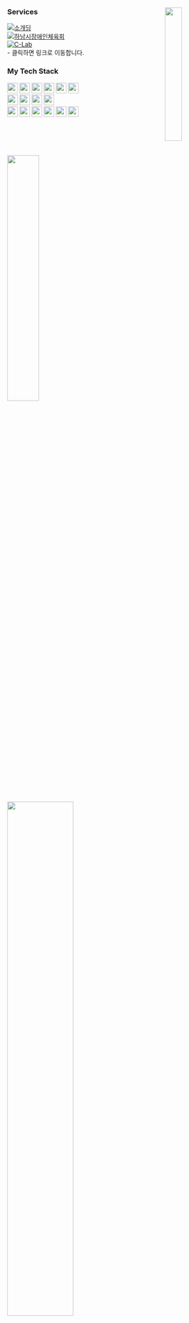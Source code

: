 <div>
    <img align="right" src="https://github.com/Don-tEuhRa/.github/assets/52882799/be279b73-af47-4e42-9725-5f1da5d23b2b" width="28%"/>
    
### Services 
[![소개딩](https://img.shields.io/badge/제%2010회%20소프트웨어%20개발보안%20시큐어코딩%20해커톤-최우수상-9cf)](https://github.com/Don-tEuhRa) 
<br>
[![하남시장애인체육회](https://img.shields.io/badge/경기도%20하남시%20장애인%20체육회-홈페이지%20개발-9cc)](http://hanamsad.or.kr)
<br>
[![C-Lab](https://img.shields.io/badge/경기대학교%20개발동아리-씨랩%20페이지%20개발-2aa)](https://www.clab.page)
<br><span>- 클릭하면 링크로 이동합니다.</span>

### My Tech Stack
<img src="https://img.shields.io/badge/Java-orange?style=for-the-badge&logo=coffeescript&logoColor=white" height="24"/>
<img src="https://img.shields.io/badge/Spring-6DB33F?style=for-the-badge&logo=spring&logoColor=white" height="24"/>
<img src="https://img.shields.io/badge/SpringBoot-6DB33F?style=for-the-badge&logo=springboot&logoColor=white" height="24"/>
<img src="https://img.shields.io/badge/NGNIX-009639?style=for-the-badge&logo=NGINX&logoColor=white" height="24"/>
<img src="https://img.shields.io/badge/amazon%20ec2-FF9900?style=for-the-badge&logo=amazon%20ec2&logoColor=white" height="24"/>
<img src="https://img.shields.io/badge/naver%20cloud-03C75A?style=for-the-badge&logo=Naver&logoColor=white" height="24"/>
<br>
<img src="https://img.shields.io/badge/MySQL-4479A1?style=for-the-badge&logo=mysql&logoColor=white" height="24"/>
<img src="https://img.shields.io/badge/MariaDB-003545?style=for-the-badge&logo=MariaDB&logoColor=white" height="24"/>
<img src="https://img.shields.io/badge/PostgreSQL-blue?style=for-the-badge&logo=postgresql&logoColor=white" height="24"/>
<img src="https://img.shields.io/badge/Redis-DC382D?style=for-the-badge&logo=Redis&logoColor=white" height="24"/>
<br>
<img src="https://img.shields.io/badge/HTML-E34F26?style=for-the-badge&logo=html5&logoColor=white" height="24"/>
<img src="https://img.shields.io/badge/CSS-blue?style=for-the-badge&logo=css3&logoColor=white" height="24"/>
<img src="https://img.shields.io/badge/BootStrap-purple?style=for-the-badge&logo=bootstrap&logoColor=white" height="24"/>
<img src="https://img.shields.io/badge/JavaScript-F7DF1E?style=for-the-badge&logo=javascript&logoColor=white" height="24"/>
<img src="https://img.shields.io/badge/React-61DAFB?style=for-the-badge&logo=react&logoColor=white" height="24"/>
<img src="https://img.shields.io/badge/tailwindcss-06B6D4?style=for-the-badge&logo=tailwindcss&logoColor=white" height="24"/>
<br><br><br><br>
<br><br>

<a href="https://github.com/anuraghazra/github-readme-stats">
    <img src="https://github-readme-stats.vercel.app/api/top-langs/?username=leehaneum&layout=donut&show_icons=true&theme=material-palenight&hide_border=true&bg_color=20232a&icon_color=58A6FF&text_color=fff&title_color=58A6FF&count_private=true&exclude_repo=Face-Transfer-Application" width=38% />
</a>    
<a href="https://github.com/anuraghazra/github-readme-stats">
  <img src="https://github-readme-stats.vercel.app/api?username=leehaneum&rank_icon=github&theme=material-palenight&hide_border=true&bg_color=20232a&icon_color=58A6FF&text_color=fff&title_color=58A6FF&count_private=true" width=55% />
</a>
</div>


